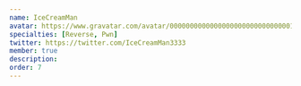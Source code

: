 ```yaml
---
name: IceCreamMan
avatar: https://www.gravatar.com/avatar/00000000000000000000000000000011?d=identicon&s=256
specialties: [Reverse, Pwn]
twitter: https://twitter.com/IceCreamMan3333
member: true
description:
order: 7
---
```

